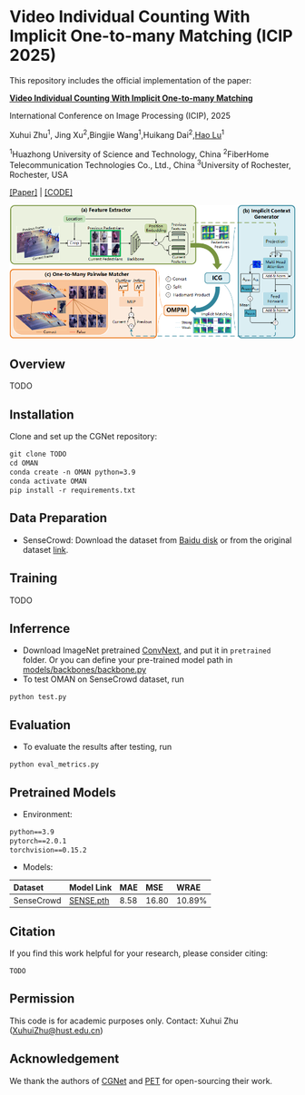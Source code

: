 # Video Individual Counting With Implicit One-to-many Matching (ICIP 2025)

This repository includes the official implementation of the paper:

[**Video Individual Counting With Implicit One-to-many Matching**](https://arxiv.org/abs/2308.13814)

International Conference on Image Processing (ICIP), 2025

Xuhui Zhu<sup>1</sup>, Jing Xu<sup>2</sup>,Bingjie Wang<sup>1</sup>,Huikang Dai<sup>2</sup>,[Hao Lu](https://sites.google.com/site/poppinace/)<sup>1</sup>

<sup>1</sup>Huazhong University of Science and Technology, China
<sup>2</sup>FiberHome Telecommunication Technologies Co., Ltd., China
<sup>3</sup>University of Rochester, Rochester, USA

[[Paper]](TODO) | [[CODE]](TODO)

![OMAN](pics/Pipeline.png)

## Overview

TODO

## Installation

Clone and set up the CGNet repository:

```
git clone TODO
cd OMAN
conda create -n OMAN python=3.9
conda activate OMAN
pip install -r requirements.txt
```


## Data Preparation

- SenseCrowd: Download the dataset from [Baidu disk](https://pan.baidu.com/s/1OYBSPxgwvRMrr6UTStq7ZQ?pwd=64xm#list/path=%2F) or from the original dataset [link](https://github.com/HopLee6/VSCrowd-Dataset).


## Training

TODO

## Inferrence

- Download ImageNet pretrained [ConvNext](TODO), and put it in ```pretrained``` folder. Or you can define your pre-trained model path in [models/backbones/backbone.py](models/backbones/backbone.py)
- To test OMAN on SenseCrowd dataset, run

```
python test.py
```


## Evaluation

- To evaluate the results after testing, run

```
python eval_metrics.py
```


## Pretrained Models

- Environment:

```
python==3.9
pytorch==2.0.1
torchvision==0.15.2
```

- Models:

| Dataset | Model Link | MAE | MSE | WRAE |
| :-- | :-- | :-- | :-- | :-- |
| SenseCrowd | [SENSE.pth](TODO) | 8.58 | 16.80 | 10.89% |

## Citation

If you find this work helpful for your research, please consider citing:

```
TODO
```


## Permission

This code is for academic purposes only. Contact: Xuhui Zhu (XuhuiZhu@hust.edu.cn)

## Acknowledgement

We thank the authors of [CGNet](https://github.com/streamer-AP/CGNet) and [PET](https://github.com/cxliu0/PET) for open-sourcing their work.

